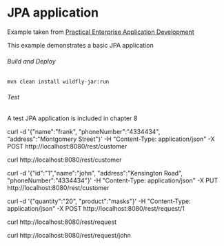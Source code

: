 JPA application
=====================================
Example taken from [Practical Enterprise Application Development](http://www.itbuzzpress.com/ebooks/java-ee-7-development-on-wildfly.html)

This example demonstrates a basic JPA application  

###### Build and Deploy
```shell
mvn clean install wildfly-jar:run
```

###### Test
A test JPA application is included in chapter 8

curl -d '{"name":"frank", "phoneNumber":"4334434", "address":"Montgomery Street"}' -H "Content-Type: application/json" -X POST http://localhost:8080/rest/customer

curl http://localhost:8080/rest/customer

curl -d '{"id":"1","name":"john", "address":"Kensington Road", "phoneNumber":"4334434"}' -H "Content-Type: application/json" -X PUT http://localhost:8080/rest/customer

curl -d '{"quantity":"20", "product":"masks"}' -H "Content-Type: application/json" -X POST http://localhost:8080/rest/request/1

curl http://localhost:8080/rest/request

curl http://localhost:8080/rest/request/john
